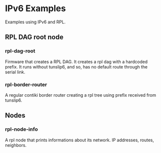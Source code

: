 IPv6 Examples
=============

Examples using IPv6 and RPL.

RPL DAG root node
-----------------

### rpl-dag-root ###

Firmware that creates a RPL DAG. It creates a rpl dag with a hardcoded prefix.
It runs without tunslip6, and so, has no default route through the serial link.

### rpl-border-router ###

A regular contiki border router creating a rpl tree using prefix received from
tunslip6.


Nodes
-----

### rpl-node-info ###

A rpl node that prints informations about its network. IP addresses, routes,
neighbors.
